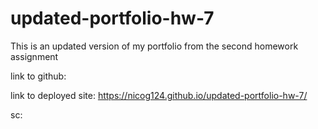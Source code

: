 # updated-portfolio-hw-7

This is an updated version of my portfolio from the second homework assignment

link to github: 

link to deployed site: https://nicog124.github.io/updated-portfolio-hw-7/

sc:
